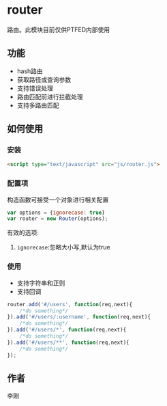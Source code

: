 # router
路由。此模块目前仅供PTFED内部使用

## 功能
- hash路由
- 获取路径或查询参数
- 支持错误处理
- 路由匹配前进行拦截处理
- 支持多路由匹配

## 如何使用
### 安装
```html
<script type="text/javascript" src="js/router.js">
```

### 配置项
构造函数可接受一个对象进行相关配置
```javascript
var options = {ignorecase: true}
var router = new Router(options);
```
有效的选项:
1. `ignorecase`:忽略大小写,默认为true

### 使用
- 支持字符串和正则
- 支持回调
```javascript
router.add('#/users', function(req,next){
    /*do something*/
}).add('#/users/:username', function(req,next){
    /*do something*/
}).add('#/users/*', function(req,next){
    /*do something*/
}).add('#/users/**', function(req,next){
    /*do something*/
});
```

## 作者
李刚